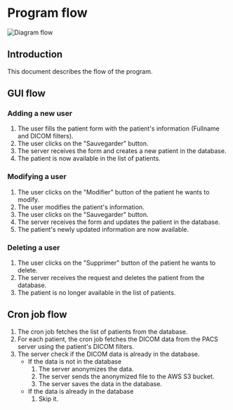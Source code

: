 # Program flow

![Diagram flow](./flow.png)

## Introduction

This document describes the flow of the program.

## GUI flow

### Adding a new user

1. The user fills the patient form with the patient's information (Fullname and DICOM filters).
2. The user clicks on the "Sauvegarder" button.
3. The server receives the form and creates a new patient in the database.
4. The patient is now available in the list of patients.

### Modifying a user

1. The user clicks on the "Modifier" button of the patient he wants to modify.
2. The user modifies the patient's information.
3. The user clicks on the "Sauvegarder" button.
4. The server receives the form and updates the patient in the database.
5. The patient's newly updated information are now available.

### Deleting a user

1. The user clicks on the "Supprimer" button of the patient he wants to delete.
2. The server receives the request and deletes the patient from the database.
3. The patient is no longer available in the list of patients.

## Cron job flow

1. The cron job fetches the list of patients from the database.
2. For each patient, the cron job fetches the DICOM data from the PACS server using
   the patient's DICOM filters.
3. The server check if the DICOM data is already in the database.
   - If the data is not in the database
     1. The server anonymizes the data.
     2. The server sends the anonymized file to the AWS S3 bucket.
     3. The server saves the data in the database.
   - If the data is already in the database
     1. Skip it.
